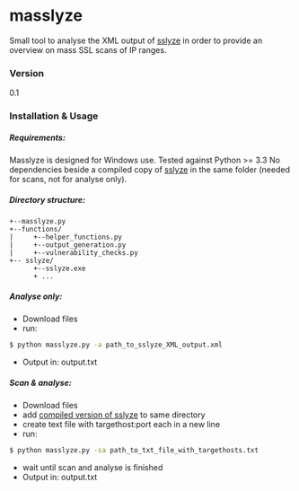# masslyze

Small tool to analyse the XML output of [sslyze](https://github.com/nabla-c0d3/sslyze) in order to provide an overview on mass SSL scans of IP ranges.

### Version
0.1

### Installation & Usage
##### Requirements:
Masslyze is designed for Windows use. Tested against Python >= 3.3 No dependencies beside a compiled copy of [sslyze](https://github.com/nabla-c0d3/sslyze) in the same folder (needed for scans, not for analyse only).

##### Directory structure:
```
+--masslyze.py
+--functions/
|     +--helper_functions.py
|     +--output_generation.py
|     +--vulnerability_checks.py
+-- sslyze/
      +--sslyze.exe
      + ...
```

##### Analyse only:
- Download files
- run:
```sh
$ python masslyze.py -a path_to_sslyze_XML_output.xml
```
- Output in: output.txt

##### Scan & analyse:
- Download files
- add [compiled version of sslyze](https://github.com/nabla-c0d3/sslyze/releases) to same directory
- create text file with targethost:port each in a new line
- run:
```sh
$ python masslyze.py -sa path_to_txt_file_with_targethosts.txt
```
- wait until scan and analyse is finished
- Output in: output.txt

